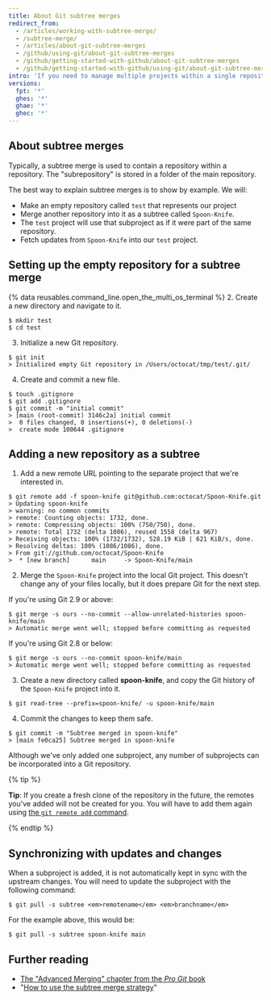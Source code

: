 ```yaml
---
title: About Git subtree merges
redirect_from:
  - /articles/working-with-subtree-merge/
  - /subtree-merge/
  - /articles/about-git-subtree-merges
  - /github/using-git/about-git-subtree-merges
  - /github/getting-started-with-github/about-git-subtree-merges
  - /github/getting-started-with-github/using-git/about-git-subtree-merges
intro: 'If you need to manage multiple projects within a single repository, you can use a *subtree merge* to handle all the references.'
versions:
  fpt: '*'
  ghes: '*'
  ghae: '*'
  ghec: '*'
---
```

## About subtree merges

Typically, a subtree merge is used to contain a repository within a repository. The "subrepository" is stored in a folder of the main repository.

The best way to explain subtree merges is to show by example. We will:

- Make an empty repository called `test` that represents our project
- Merge another repository into it as a subtree called `Spoon-Knife`.
- The `test` project will use that subproject as if it were part of the same repository.
- Fetch updates from `Spoon-Knife` into our `test` project.

## Setting up the empty repository for a subtree merge

{% data reusables.command_line.open_the_multi_os_terminal %}
2. Create a new directory and navigate to it.
  ```shell
  $ mkdir test
  $ cd test
  ```
3. Initialize a new Git repository.
  ```shell
  $ git init
  > Initialized empty Git repository in /Users/octocat/tmp/test/.git/
  ```
4. Create and commit a new file.
  ```shell
  $ touch .gitignore
  $ git add .gitignore
  $ git commit -m "initial commit"
  > [main (root-commit) 3146c2a] initial commit
  >  0 files changed, 0 insertions(+), 0 deletions(-)
  >  create mode 100644 .gitignore
  ```

## Adding a new repository as a subtree

1. Add a new remote URL pointing to the separate project that we're interested in.
  ```shell
  $ git remote add -f spoon-knife git@github.com:octocat/Spoon-Knife.git
  > Updating spoon-knife
  > warning: no common commits
  > remote: Counting objects: 1732, done.
  > remote: Compressing objects: 100% (750/750), done.
  > remote: Total 1732 (delta 1086), reused 1558 (delta 967)
  > Receiving objects: 100% (1732/1732), 528.19 KiB | 621 KiB/s, done.
  > Resolving deltas: 100% (1086/1086), done.
  > From git://github.com/octocat/Spoon-Knife
  >  * [new branch]      main     -> Spoon-Knife/main
  ```
2. Merge the `Spoon-Knife` project into the local Git project. This doesn't change any of your files locally, but it does prepare Git for the next step.

  If you're using Git 2.9 or above:
  ```shell
  $ git merge -s ours --no-commit --allow-unrelated-histories spoon-knife/main
  > Automatic merge went well; stopped before committing as requested
  ```

  If you're using Git 2.8 or below:
  ```shell
  $ git merge -s ours --no-commit spoon-knife/main
  > Automatic merge went well; stopped before committing as requested
  ```
3. Create a new directory called **spoon-knife**, and copy the Git history of the `Spoon-Knife` project into it.
  ```shell
  $ git read-tree --prefix=spoon-knife/ -u spoon-knife/main
  ```
4. Commit the changes to keep them safe.
  ```shell
  $ git commit -m "Subtree merged in spoon-knife"
  > [main fe0ca25] Subtree merged in spoon-knife
  ```

Although we've only added one subproject, any number of subprojects can be incorporated into a Git repository.

{% tip %}

**Tip**: If you create a fresh clone of the repository in the future,  the remotes you've added will not be created for you. You will have to add them again using [the `git remote add` command](/github/getting-started-with-github/managing-remote-repositories).

{% endtip %}

## Synchronizing with updates and changes

When a subproject is added, it is not automatically kept in sync with the upstream changes. You will need to update the subproject with the following command:

```shell
$ git pull -s subtree <em>remotename</em> <em>branchname</em>
```

For the example above, this would be:

```shell
$ git pull -s subtree spoon-knife main
```

## Further reading

- [The "Advanced Merging" chapter from the _Pro Git_ book](https://git-scm.com/book/en/v2/Git-Tools-Advanced-Merging)
- "[How to use the subtree merge strategy](https://www.kernel.org/pub/software/scm/git/docs/howto/using-merge-subtree.html)"
